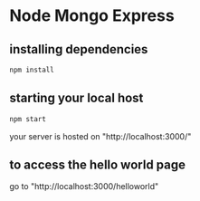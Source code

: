 # Node Mongo Express 

## installing dependencies
```bash
npm install
```

## starting your local host
```bash
npm start
```
your server is hosted on "http://localhost:3000/"

## to access the hello world page
go to "http://localhost:3000/helloworld"
